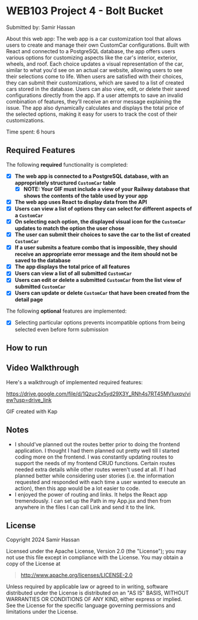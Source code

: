 # WEB103 Project 4 - Bolt Bucket

Submitted by: Samir Hassan

About this web app: The web app is a car customization tool that allows users to create and manage their own CustomCar configurations. Built with React and connected to a PostgreSQL database, the app offers users various options for customizing aspects like the car's interior, exterior, wheels, and roof. Each choice updates a visual representation of the car, similar to what you'd see on an actual car website, allowing users to see their selections come to life. When users are satisfied with their choices, they can submit their customizations, which are saved to a list of created cars stored in the database. Users can also view, edit, or delete their saved configurations directly from the app. If a user attempts to save an invalid combination of features, they’ll receive an error message explaining the issue. The app also dynamically calculates and displays the total price of the selected options, making it easy for users to track the cost of their customizations.

Time spent: 6 hours

## Required Features

The following **required** functionality is completed:

<!-- Make sure to check off completed functionality below -->
- [X] **The web app is connected to a PostgreSQL database, with an appropriately structured `CustomCar` table**
  - [X] **NOTE: Your GIF must include a view of your Railway database that shows the contents of the table used by your app**
- [X] **The web app uses React to display data from the API**
- [X] **Users can view a list of options they can select for different aspects of a `CustomCar`**
- [X] **On selecting each option, the displayed visual icon for the `CustomCar` updates to match the option the user chose**
- [X] **The user can submit their choices to save the car to the list of created `CustomCar`**
- [X] **If a user submits a feature combo that is impossible, they should receive an appropriate error message and the item should not be saved to the database**
- [X] **The app displays the total price of all features**
- [X] **Users can view a list of all submitted `CustomCar`**
- [X] **Users can edit or delete a submitted `CustomCar` from the list view of submitted `CustomCar`**
- [X] **Users can update or delete `CustomCar` that have been created from the detail page**

The following **optional** features are implemented:

- [X] Selecting particular options prevents incompatible options from being selected even before form submission

## How to run


## Video Walkthrough

Here's a walkthrough of implemented required features:

https://drive.google.com/file/d/1Qzuc2x5yd29X3Y_RNh4s7RT45MVIuxqv/view?usp=drive_link

GIF created with Kap

## Notes

- I should've planned out the routes better prior to doing the frontend application. I thought I had them planned out pretty well till I started coding more on the frontend. I was constantly updating routes to support the needs of my frontend CRUD functions. Certain routes needed extra details while other routes weren't used at all. If I had planned better while considering user stories (i.e. the information requested and responded with each time a user wanted to execute an action), then this app would be a lot easier to code.
- I enjoyed the power of routing and links. It helps the React app tremendously. I can set up the Path in my App.jsx and then from anywhere in the files I can call Link and send it to the link.

## License

Copyright 2024 Samir Hassan

Licensed under the Apache License, Version 2.0 (the "License"); you may not use this file except in compliance with the License. You may obtain a copy of the License at

> http://www.apache.org/licenses/LICENSE-2.0

Unless required by applicable law or agreed to in writing, software distributed under the License is distributed on an "AS IS" BASIS, WITHOUT WARRANTIES OR CONDITIONS OF ANY KIND, either express or implied. See the License for the specific language governing permissions and limitations under the License.
